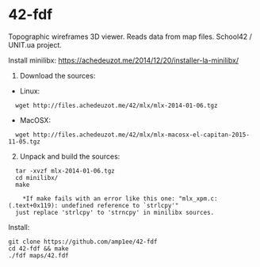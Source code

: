 # 42-fdf
Topographic wireframes 3D viewer. Reads data from map files. School42 / UNIT.ua project.

Install minilibx: https://achedeuzot.me/2014/12/20/installer-la-minilibx/

1. Download the sources:
- Linux:
```
  wget http://files.achedeuzot.me/42/mlx/mlx-2014-01-06.tgz
```
- MacOSX:
```
  wget http://files.achedeuzot.me/42/mlx/mlx-macosx-el-capitan-2015-11-05.tgz
```
2. Unpack and build the sources:
```
  tar -xvzf mlx-2014-01-06.tgz
  cd minilibx/
  make
  
    *If make fails with an error like this one: "mlx_xpm.c:(.text+0x119): undefined reference to `strlcpy'"
  just replace 'strlcpy' to 'strncpy' in minilibx sources.
```

Install:
```
git clone https://github.com/amp1ee/42-fdf
cd 42-fdf && make
./fdf maps/42.fdf
```
